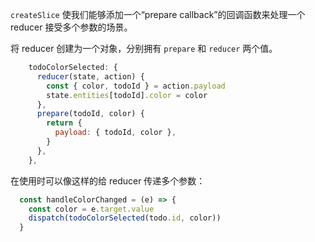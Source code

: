`createSlice`  使我们能够添加一个“prepare callback”的回调函数来处理一个 reducer 接受多个参数的场景。

将 reducer 创建为一个对象，分别拥有 `prepare` 和 `reducer` 两个值。

```js
    todoColorSelected: {
      reducer(state, action) {
        const { color, todoId } = action.payload
        state.entities[todoId].color = color
      },
      prepare(todoId, color) {
        return {
          payload: { todoId, color },
        }
      },
    },
```

在使用时可以像这样的给 reducer 传递多个参数：

```jsx
  const handleColorChanged = (e) => {
    const color = e.target.value
    dispatch(todoColorSelected(todo.id, color))
  }
```


